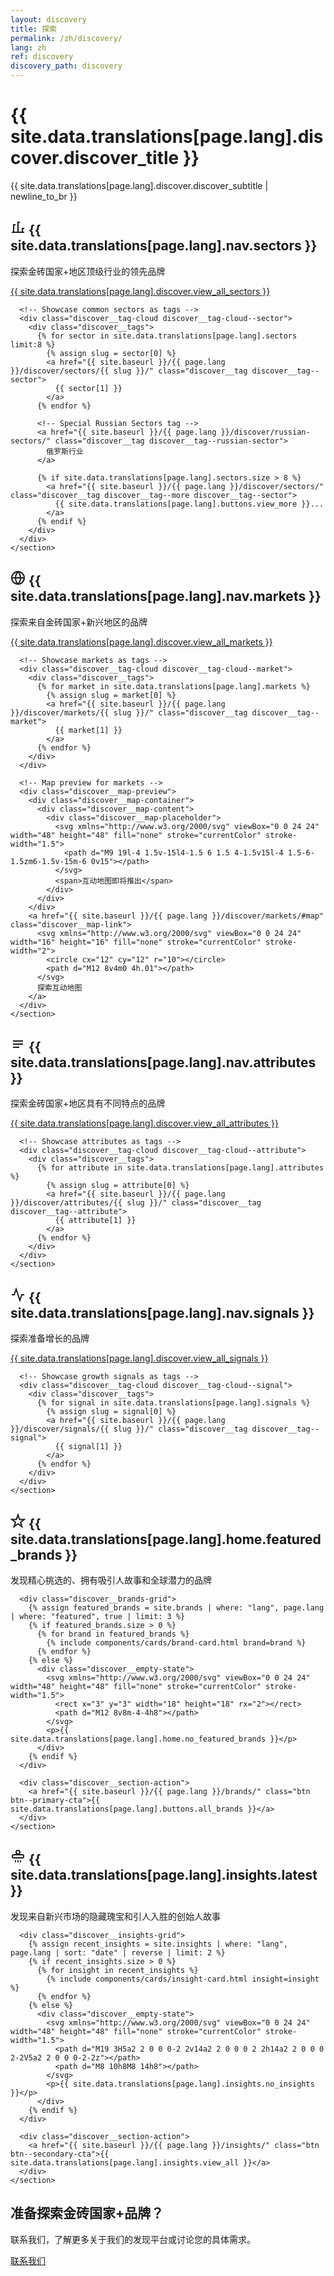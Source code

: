 ```yaml
---
layout: discovery
title: 探索
permalink: /zh/discovery/
lang: zh
ref: discovery
discovery_path: discovery
---
```


<!-- Hero Panel -->
<div class="panel panel--hero">
  <div class="panel__content">
    <h1 class="panel__heading-primary discover__title">{{ site.data.translations[page.lang].discover.discover_title }}</h1>
    <p class="panel__subtitle">{{ site.data.translations[page.lang].discover.discover_subtitle | newline_to_br }}</p>
  </div>
</div>

<!-- Main Discovery Hub -->
<div class="panel panel--light discover-panel">
  <div class="panel__content">
    <!-- Sector Discovery Section -->
    <section class="discover__section">
      <div class="discover__section-header">
        <h2 class="discover__section-title">
          <span class="discover__icon discover__icon--sector">
            <svg xmlns="http://www.w3.org/2000/svg" viewBox="0 0 24 24" width="24" height="24" fill="none" stroke="currentColor" stroke-width="2">
              <path d="M2 20h20M5 20V8h3m4 12V4h3m4 16v-6h3"></path>
            </svg>
          </span>
          {{ site.data.translations[page.lang].nav.sectors }}
        </h2>
        <p class="discover__section-description">探索金砖国家+地区顶级行业的领先品牌</p>
        <a href="{{ site.baseurl }}/{{ page.lang }}/discover/sectors/" class="discover__section-link">{{ site.data.translations[page.lang].discover.view_all_sectors }}</a>
      </div>

      <!-- Showcase common sectors as tags -->
      <div class="discover__tag-cloud discover__tag-cloud--sector">
        <div class="discover__tags">
          {% for sector in site.data.translations[page.lang].sectors limit:8 %}
            {% assign slug = sector[0] %}
            <a href="{{ site.baseurl }}/{{ page.lang }}/discover/sectors/{{ slug }}/" class="discover__tag discover__tag--sector">
              {{ sector[1] }}
            </a>
          {% endfor %}

          <!-- Special Russian Sectors tag -->
          <a href="{{ site.baseurl }}/{{ page.lang }}/discover/russian-sectors/" class="discover__tag discover__tag--russian-sector">
            俄罗斯行业
          </a>

          {% if site.data.translations[page.lang].sectors.size > 8 %}
            <a href="{{ site.baseurl }}/{{ page.lang }}/discover/sectors/" class="discover__tag discover__tag--more discover__tag--sector">
              {{ site.data.translations[page.lang].buttons.view_more }}...
            </a>
          {% endif %}
        </div>
      </div>
    </section>
  </div>
</div>

<!-- Market Discovery Panel -->
<div class="panel panel--primary-soft">
  <div class="panel__content">
    <!-- Market Discovery Section -->
    <section class="discover__section">
      <div class="discover__section-header">
        <h2 class="discover__section-title">
          <span class="discover__icon discover__icon--market">
            <svg xmlns="http://www.w3.org/2000/svg" viewBox="0 0 24 24" width="24" height="24" fill="none" stroke="currentColor" stroke-width="2">
              <circle cx="12" cy="12" r="10"></circle>
              <path d="M2 12h20M12 2a15.3 15.3 0 0 1 4 10 15.3 15.3 0 0 1-4 10 15.3 15.3 0 0 1-4-10 15.3 15.3 0 0 1 4-10z"></path>
            </svg>
          </span>
          {{ site.data.translations[page.lang].nav.markets }}
        </h2>
        <p class="discover__section-description">探索来自金砖国家+新兴地区的品牌</p>
        <a href="{{ site.baseurl }}/{{ page.lang }}/discover/markets/" class="discover__section-link">{{ site.data.translations[page.lang].discover.view_all_markets }}</a>
      </div>

      <!-- Showcase markets as tags -->
      <div class="discover__tag-cloud discover__tag-cloud--market">
        <div class="discover__tags">
          {% for market in site.data.translations[page.lang].markets %}
            {% assign slug = market[0] %}
            <a href="{{ site.baseurl }}/{{ page.lang }}/discover/markets/{{ slug }}/" class="discover__tag discover__tag--market">
              {{ market[1] }}
            </a>
          {% endfor %}
        </div>
      </div>

      <!-- Map preview for markets -->
      <div class="discover__map-preview">
        <div class="discover__map-container">
          <div class="discover__map-content">
            <div class="discover__map-placeholder">
              <svg xmlns="http://www.w3.org/2000/svg" viewBox="0 0 24 24" width="48" height="48" fill="none" stroke="currentColor" stroke-width="1.5">
                <path d="M9 19l-4 1.5v-15l4-1.5 6 1.5 4-1.5v15l-4 1.5-6-1.5zm6-1.5v-15m-6 0v15"></path>
              </svg>
              <span>互动地图即将推出</span>
            </div>
          </div>
        </div>
        <a href="{{ site.baseurl }}/{{ page.lang }}/discover/markets/#map" class="discover__map-link">
          <svg xmlns="http://www.w3.org/2000/svg" viewBox="0 0 24 24" width="16" height="16" fill="none" stroke="currentColor" stroke-width="2">
            <circle cx="12" cy="12" r="10"></circle>
            <path d="M12 8v4m0 4h.01"></path>
          </svg>
          探索互动地图
        </a>
      </div>
    </section>
  </div>
</div>

<!-- Attributes Discovery Panel -->
<div class="panel panel--light">
  <div class="panel__content">
    <!-- Attributes Discovery Section -->
    <section class="discover__section">
      <div class="discover__section-header">
        <h2 class="discover__section-title">
          <span class="discover__icon discover__icon--attribute">
            <svg xmlns="http://www.w3.org/2000/svg" viewBox="0 0 24 24" width="24" height="24" fill="none" stroke="currentColor" stroke-width="2">
              <path d="M4 7h16M4 12h16M4 17h10"></path>
            </svg>
          </span>
          {{ site.data.translations[page.lang].nav.attributes }}
        </h2>
        <p class="discover__section-description">探索金砖国家+地区具有不同特点的品牌</p>
        <a href="{{ site.baseurl }}/{{ page.lang }}/discover/attributes/" class="discover__section-link">{{ site.data.translations[page.lang].discover.view_all_attributes }}</a>
      </div>

      <!-- Showcase attributes as tags -->
      <div class="discover__tag-cloud discover__tag-cloud--attribute">
        <div class="discover__tags">
          {% for attribute in site.data.translations[page.lang].attributes %}
            {% assign slug = attribute[0] %}
            <a href="{{ site.baseurl }}/{{ page.lang }}/discover/attributes/{{ slug }}/" class="discover__tag discover__tag--attribute">
              {{ attribute[1] }}
            </a>
          {% endfor %}
        </div>
      </div>
    </section>
  </div>
</div>

<!-- Growth Signals Discovery Panel -->
<div class="panel panel--accent-soft">
  <div class="panel__content">
    <!-- Growth Signals Discovery Section -->
    <section class="discover__section">
      <div class="discover__section-header">
        <h2 class="discover__section-title">
          <span class="discover__icon discover__icon--signal">
            <svg xmlns="http://www.w3.org/2000/svg" viewBox="0 0 24 24" width="24" height="24" fill="none" stroke="currentColor" stroke-width="2">
              <path d="M22 12h-4l-3 9L9 3l-3 9H2"></path>
            </svg>
          </span>
          {{ site.data.translations[page.lang].nav.signals }}
        </h2>
        <p class="discover__section-description">探索准备增长的品牌</p>
        <a href="{{ site.baseurl }}/{{ page.lang }}/discover/signals/" class="discover__section-link">{{ site.data.translations[page.lang].discover.view_all_signals }}</a>
      </div>

      <!-- Showcase growth signals as tags -->
      <div class="discover__tag-cloud discover__tag-cloud--signal">
        <div class="discover__tags">
          {% for signal in site.data.translations[page.lang].signals %}
            {% assign slug = signal[0] %}
            <a href="{{ site.baseurl }}/{{ page.lang }}/discover/signals/{{ slug }}/" class="discover__tag discover__tag--signal">
              {{ signal[1] }}
            </a>
          {% endfor %}
        </div>
      </div>
    </section>
  </div>
</div>

<!-- Featured Brands Panel -->
<div class="panel panel--light">
  <div class="panel__content">
    <!-- Featured Brands Section -->
    <section class="discover__section discover__section--featured">
      <div class="discover__section-header">
        <h2 class="discover__section-title">
          <span class="discover__icon">
            <svg xmlns="http://www.w3.org/2000/svg" viewBox="0 0 24 24" width="24" height="24" fill="none" stroke="currentColor" stroke-width="2">
              <path d="M12 2l2.4 7.4h7.6l-6 4.6 2.3 7-6.3-4.6-6.3 4.6 2.3-7-6-4.6h7.6z"></path>
            </svg>
          </span>
          {{ site.data.translations[page.lang].home.featured_brands }}
        </h2>
        <p class="discover__section-description">发现精心挑选的、拥有吸引人故事和全球潜力的品牌</p>
      </div>

      <div class="discover__brands-grid">
        {% assign featured_brands = site.brands | where: "lang", page.lang | where: "featured", true | limit: 3 %}
        {% if featured_brands.size > 0 %}
          {% for brand in featured_brands %}
            {% include components/cards/brand-card.html brand=brand %}
          {% endfor %}
        {% else %}
          <div class="discover__empty-state">
            <svg xmlns="http://www.w3.org/2000/svg" viewBox="0 0 24 24" width="48" height="48" fill="none" stroke="currentColor" stroke-width="1.5">
              <rect x="3" y="3" width="18" height="18" rx="2"></rect>
              <path d="M12 8v8m-4-4h8"></path>
            </svg>
            <p>{{ site.data.translations[page.lang].home.no_featured_brands }}</p>
          </div>
        {% endif %}
      </div>

      <div class="discover__section-action">
        <a href="{{ site.baseurl }}/{{ page.lang }}/brands/" class="btn btn--primary-cta">{{ site.data.translations[page.lang].buttons.all_brands }}</a>
      </div>
    </section>
  </div>
</div>

<!-- Latest Insights Panel -->
<div class="panel panel--primary-soft">
  <div class="panel__content">
    <!-- Latest Insights Section -->
    <section class="discover__section discover__section--insights">
      <div class="discover__section-header">
        <h2 class="discover__section-title">
          <span class="discover__icon">
            <svg xmlns="http://www.w3.org/2000/svg" viewBox="0 0 24 24" width="24" height="24" fill="none" stroke="currentColor" stroke-width="2">
              <path d="M12 2a3 3 0 0 0 0 6 3 3 0 0 0 0-6z"></path>
              <path d="M19 9H5a2 2 0 0 0-2 2v1a2 2 0 0 0 2 2h14a2 2 0 0 0 2-2v-1a2 2 0 0 0-2-2z"></path>
              <path d="M12 18v3M8 18v3M16 18v3"></path>
            </svg>
          </span>
          {{ site.data.translations[page.lang].insights.latest }}
        </h2>
        <p class="discover__section-description">发现来自新兴市场的隐藏瑰宝和引人入胜的创始人故事</p>
      </div>

      <div class="discover__insights-grid">
        {% assign recent_insights = site.insights | where: "lang", page.lang | sort: "date" | reverse | limit: 2 %}
        {% if recent_insights.size > 0 %}
          {% for insight in recent_insights %}
            {% include components/cards/insight-card.html insight=insight %}
          {% endfor %}
        {% else %}
          <div class="discover__empty-state">
            <svg xmlns="http://www.w3.org/2000/svg" viewBox="0 0 24 24" width="48" height="48" fill="none" stroke="currentColor" stroke-width="1.5">
              <path d="M19 3H5a2 2 0 0 0-2 2v14a2 2 0 0 0 2 2h14a2 2 0 0 0 2-2V5a2 2 0 0 0-2-2z"></path>
              <path d="M8 10h8M8 14h8"></path>
            </svg>
            <p>{{ site.data.translations[page.lang].insights.no_insights }}</p>
          </div>
        {% endif %}
      </div>

      <div class="discover__section-action">
        <a href="{{ site.baseurl }}/{{ page.lang }}/insights/" class="btn btn--secondary-cta">{{ site.data.translations[page.lang].insights.view_all }}</a>
      </div>
    </section>
  </div>
</div>

<!-- Contact CTA Panel -->
<div class="panel panel--cta">
  <div class="panel__content panel--centered">
    <h2 class="panel__heading-secondary">准备探索金砖国家+品牌？</h2>
    <p class="panel__lead-text">联系我们，了解更多关于我们的发现平台或讨论您的具体需求。</p>
    <div class="cta-buttons">
      <a href="{{ site.baseurl }}/{{ page.lang }}/about/#contact" class="btn btn--secondary-cta">联系我们</a>
    </div>
  </div>
</div>
